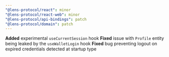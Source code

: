 ```yaml
---
"@lens-protocol/react": minor
"@lens-protocol/react-web": minor
"@lens-protocol/api-bindings": patch
"@lens-protocol/domain": patch
---
```


**Added** experimental `useCurrentSession` hook
**Fixed** issue with `Profile` entity being leaked by the `useWalletLogin` hook
**Fixed** bug preventing logout on expired credentials detected at startup type
